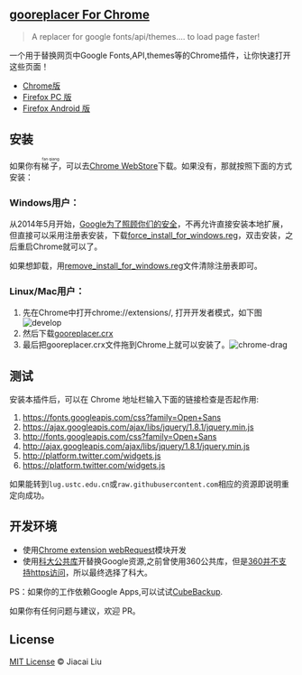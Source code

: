 ## [gooreplacer For Chrome](http://liujiacai.net/gooreplacer)

> A replacer for google fonts/api/themes.... to load page faster!

一个用于替换网页中Google Fonts,API,themes等的Chrome插件，让你快速打开这些页面！

- [Chrome版](https://github.com/jiacai2050/gooreplacer4chrome)
- [Firefox PC 版](https://github.com/jiacai2050/gooreplacer)
- [Firefox Android 版](https://github.com/jiacai2050/gooreplacer/tree/android)

<a name="install"></a>
## 安装

如果你有<ruby>梯<rp>(</rp><rt>fan</rt><rp>)</rp>子<rp>(</rp><rt>qiang</rt><rp>)</rp></ruby>，可以去[Chrome WebStore](https://chrome.google.com/webstore/detail/gooreplacer/jlmmdfhaddlgkgcigccmlfhapliiacoh)下载。如果没有，那就按照下面的方式安装：

### Windows用户：

从2014年5月开始，[Google为了照顾你们的安全](http://chrome.blogspot.com/2014/05/protecting-chrome-users-from-malicious.html)，不再允许直接安装本地扩展，但直接可以采用注册表安装，下载[force_install_for_windows.reg](https://github.com/jiacai2050/gooreplacer4chrome/raw/master/force_install_for_windows.reg)，双击安装，之后重启Chrome就可以了。

如果想卸载，用[remove_install_for_windows.reg](https://github.com/jiacai2050/gooreplacer4chrome/raw/master/remove_install_for_windows.reg)文件清除注册表即可。

### Linux/Mac用户：

1. 先在Chrome中打开chrome://extensions/, 打开开发者模式，如下图<img src="http://img01.taobaocdn.com/imgextra/i1/581166664/TB2gof_apXXXXbCXpXXXXXXXXXX_!!581166664.png" alt=" develop"/>
2. 然后下载[gooreplacer.crx](https://github.com/jiacai2050/gooreplacer4chrome/blob/master/gooreplacer.crx?raw=true)
3. 最后把gooreplacer.crx文件拖到Chrome上就可以安装了。<img src="http://img03.taobaocdn.com/imgextra/i3/581166664/TB2rBMEapXXXXb1XpXXXXXXXXXX_!!581166664.jpg" alt=" chrome-drag"/>

<a name="test"></a>
## 测试

安装本插件后，可以在 Chrome 地址栏输入下面的链接检查是否起作用:

1. https://fonts.googleapis.com/css?family=Open+Sans
2. https://ajax.googleapis.com/ajax/libs/jquery/1.8.1/jquery.min.js
3. http://fonts.googleapis.com/css?family=Open+Sans
4. http://ajax.googleapis.com/ajax/libs/jquery/1.8.1/jquery.min.js
5. http://platform.twitter.com/widgets.js
6. https://platform.twitter.com/widgets.js

如果能转到`lug.ustc.edu.cn`或`raw.githubusercontent.com`相应的资源即说明重定向成功。

<a name="dev"></a>
## 开发环境

- 使用[Chrome extension webRequest](https://developer.chrome.com/extensions/webRequest)模块开发
- 使用[科大公共库](https://servers.ustclug.org/2014/07/ustc-blog-force-google-fonts-proxy/)开替换Google资源,之前曾使用360公共库，但是[360并不支持https访问](https://servers.ustclug.org/2014/06/blog-googlefonts-speedup/)，所以最终选择了科大。

PS：如果你的工作依赖Google Apps,可以试试[CubeBackup](http://www.cubebackup.com/).

如果你有任何问题与建议，欢迎 PR。

## License

[MIT License](http://liujiacai.net/license/MIT.html?year=2015) © Jiacai Liu
